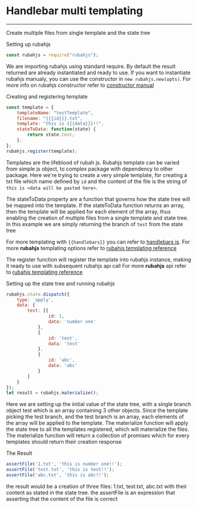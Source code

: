 # Handlebar multi templating
---

Create multiple files from single template and the state tree


Setting up rubahjs

```js
const rubahjs = require("rubahjs");
```

We are importing rubahjs using standard require. By default the result returned are already instantiated and
ready to use. If you want to instantiate rubahjs manualy, you can use the constructor in ```new rubahjs.new(opts)```.
For more info on rubahjs constructor refer to [constructor manual](../reference/core.md#constructor)


Creating and registering template

```js
const template = {
    templateName: "testTemplate",
    filename: "{{{id}}}.txt",
    template: "this is {{{data}}}!!",
    stateToData: function(state) {
        return state.test;
    },
};
rubahjs.register(template);
```

Templates are the lifeblood of rubah js. Rubahjs template can be varied from simple js object, to complex package with
dependency to other package. Here we're trying to create a very simple template, for creating a txt file which name defined
by ```id``` and the content of the file is the string of ```this is <data will be pasted here>```. 

The stateToData property are a function that governs how the state tree will be mapped into the template. If the stateToData
function returns an array, then the template will be applied for each element of the array, thus enabling the creation of multiple
files from a single template and state tree.
In this example we are simply returning the branch of ```test``` from the state tree

For more templating with ```{{handlebars}}```
you can refer to [handlebars js](https://handlebarsjs.com/). For more **rubahjs** templating options refer to 
[rubahjs templating reference](../reference/templates.md)

The register function will register the template into rubahjs instance, making it ready to use with subsequent rubahjs api call
For more **rubahjs** api refer to 
[rubahjs templating reference](../reference/core.md#api)


Setting up the state tree and running rubahjs

```js
rubahjs.state.dispatch({
    type: 'apply',
    data: {
        test: [{
                id: 1,
                data: 'number one'
            },
            {
                id: 'test',
                data: 'test'
            },
            {
                id: 'abc',
                data: 'abc'
            }
        ]
    }
});
let result = rubahjs.materialize();
```

Here we are setting up the initial value of the state tree, with a single branch object test which is an array containing 3 other objects.
Since the template picking the test branch, and the test branch is an array, each elements of the array will be applied to the template.
The materialize function will apply the state tree to all the templates registered, which will materialize the files.
The materialize function will return a collection of promises which for every templates should return their creation response


The Result

```js
assertFile('1.txt', 'this is number one!!');
assertFile('test.txt', 'this is test!!');
assertFile('abc.txt', 'this is abc!!');
```

the result would be a creation of three files: 1.txt, test.txt, abc.txt with their content as stated in 
the state tree. the assertFile is an expression that asserting that the content of the file is correct


